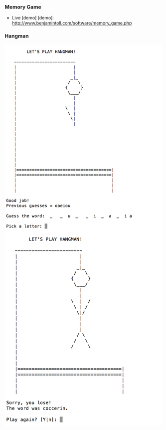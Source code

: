 ### Memory Game
+ Live [demo]
[demo]: http://www.benjamintoll.com/software/memory_game.php

### Hangman
![ScreenShot](/resources/screenshots/hangman1.png?raw=true)
![ScreenShot](/resources/screenshots/hangman2.png?raw=true)

